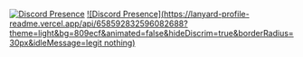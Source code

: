 [![Discord Presence](https://lanyard.cnrad.dev/api/696077173517320323)](https://discord.com/users/696077173517320323)
[![Discord Presence](https://lanyard-profile-readme.vercel.app/api/658592832596082688?theme=light&bg=809ecf&animated=false&hideDiscrim=true&borderRadius=30px&idleMessage=legit nothing)](https://discord.com/users/658592832596082688)
